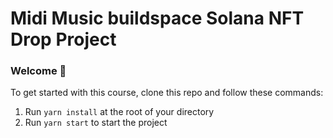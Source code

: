 # Midi Music buildspace Solana NFT Drop Project
### Welcome 👋
To get started with this course, clone this repo and follow these commands:

1. Run `yarn install` at the root of your directory
2. Run `yarn start` to start the project

